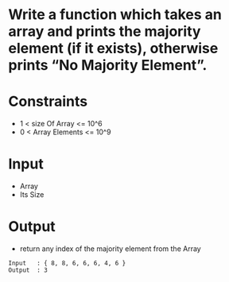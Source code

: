 # Write a function which takes an array and prints the majority element (if it exists), otherwise prints “No Majority Element”.

# Constraints

- 1 < size Of Array <= 10^6
- 0 < Array Elements <= 10^9

# Input

- Array
- Its Size

# Output

- return any index of the majority element from the Array

```
Input   : { 8, 8, 6, 6, 6, 4, 6 }
Output  : 3 

```
